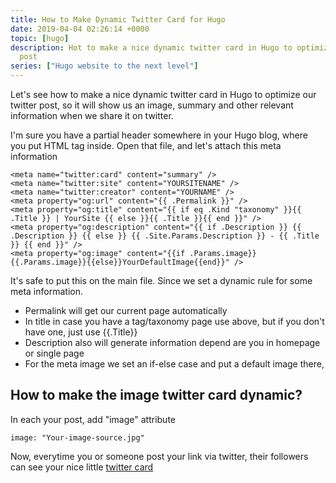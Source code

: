 ```yaml
---
title: How to Make Dynamic Twitter Card for Hugo
date: 2019-04-04 02:26:14 +0000
topic: [hugo]
description: Hot to make a nice dynamic twitter card in Hugo to optimize our twitter
  post
series: ["Hugo website to the next level"]
---
```

Let's see how to make a nice dynamic twitter card in Hugo to optimize our twitter post, so it will show us an image, summary and other relevant information when we share it on twitter.

I'm sure you have a partial header somewhere in your Hugo blog, where you put HTML <head> tag inside. Open that file, and let's attach this meta information

```
<meta name="twitter:card" content="summary" />
<meta name="twitter:site" content="YOURSITENAME" />
<meta name="twitter:creator" content="YOURNAME" />
<meta property="og:url" content="{{ .Permalink }}" />
<meta property="og:title" content="{{ if eq .Kind "taxonomy" }}{{ .Title }} | YourSite {{ else }}{{ .Title }}{{ end }}" />
<meta property="og:description" content="{{ if .Description }} {{ .Description }} {{ else }} {{ .Site.Params.Description }} - {{ .Title }} {{ end }}" />
<meta property="og:image" content="{{if .Params.image}}{{.Params.image}}{{else}}YourDefaultImage{{end}}" />
```

It's safe to put this on the main file. Since we set a dynamic rule for some meta information.

* Permalink will get our current page automatically
* In title in case you have a tag/taxonomy page use above, but if you don't have one, just use {{.Title}}
* Description also will generate information depend are you in homepage or single page
* For the meta image we set an if-else case and put a default image there,

## How to make the image twitter card dynamic?

In each your post, add "image" attribute
```
image: "Your-image-source.jpg"
```

Now, everytime you or someone post your link via twitter, their followers can see your nice little [twitter card](https://developer.twitter.com/en/docs/tweets/optimize-with-cards/guides/getting-started.html)
